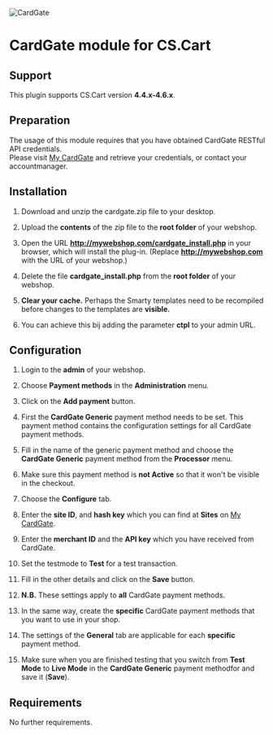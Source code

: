 ![CardGate](https://cdn.curopayments.net/thumb/200/logos/cardgate.png)

# CardGate module for CS.Cart

## Support

This plugin supports CS.Cart version **4.4.x-4.6.x**.

## Preparation

The usage of this module requires that you have obtained CardGate RESTful API credentials.  
Please visit [My CardGate](https://my.cardgate.com/) and retrieve your credentials, or contact your accountmanager.

## Installation

1. Download and unzip the cardgate.zip file to your desktop.

2. Upload the **contents** of the zip file to the **root folder** of your webshop.

3. Open the URL **http://mywebshop.com/cardgate_install.php** in your browser, which will install the plug-in. (Replace **http://mywebshop.com** with the URL of your webshop.)

4. Delete the file **cardgate_install.php** from the **root folder** of your webshop.

5. **Clear your cache.** Perhaps the Smarty templates need to be recompiled before changes to the templates are **visible.**

6. You can achieve this bij adding the parameter **ctpl** to your admin URL.

## Configuration

1. Login to the **admin** of your webshop.

2. Choose **Payment methods** in the **Administration** menu.

3. Click on the **Add payment** button. 

4. First the **CardGate Generic** payment method needs to be set. This payment method contains the configuration settings for all CardGate payment methods.

5. Fill in the name of the generic payment method and choose the **CardGate Generic** payment method from the **Processor** menu.

6. Make sure this payment method is **not Active** so that it won't be visible in the checkout.

7. Choose the **Configure** tab.

8. Enter the **site ID**, and **hash key** which you can find at **Sites** on <a href="https://my.cardgate.com" target='new'>My CardGate</a>.

9. Enter the **merchant ID** and the **API key** which you have received from CardGate.

10. Set the testmode to **Test** for a test transaction.

11. Fill in the other details and click on the **Save** button.

12. **N.B.** These settings apply to **all** CardGate payment methods.  
 
13. In the same way, create the **specific** CardGate payment methods that you want to use in your shop.

14. The settings of the **General** tab are applicable for each **specific** payment method.

15. Make sure when you are finished testing that you switch from **Test Mode** to **Live Mode** in the **CardGate Generic** payment methodfor and save it (**Save**).

## Requirements

No further requirements.
